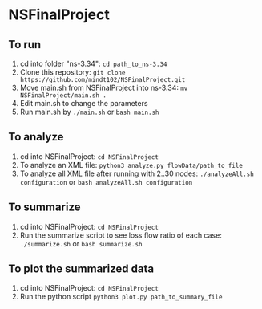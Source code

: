 # NSFinalProject
## To run
1. cd into folder "ns-3.34": ```cd path_to_ns-3.34```
2. Clone this repository: ```git clone https://github.com/mindt102/NSFinalProject.git```
3. Move main.sh from NSFinalProject into ns-3.34: ```mv NSFinalProject/main.sh .```
4. Edit main.sh to change the parameters
5. Run main.sh by ```./main.sh``` or ```bash main.sh```

## To analyze
1. cd into NSFinalProject: ```cd NSFinalProject```
2. To analyze an XML file: ```python3 analyze.py flowData/path_to_file```
3. To analyze all XML file after running with 2..30 nodes: ```./analyzeAll.sh configuration``` or ```bash analyzeAll.sh configuration```

## To summarize
1. cd into NSFinalProject: ```cd NSFinalProject```
2. Run the summarize script to see loss flow ratio of each case: ```./summarize.sh``` or ```bash summarize.sh```

## To plot the summarized data
1. cd into NSFinalProject: ```cd NSFinalProject```
2. Run the python script ```python3 plot.py path_to_summary_file```
